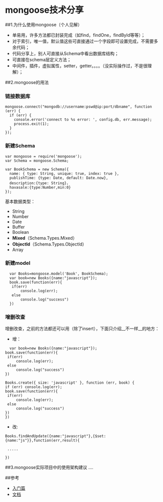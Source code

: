 mongoose技术分享
============
##1.为什么使用mongoose（个人见解）
 * 单易用，许多方法都已封装完成（如find，findOne，findById等等）；
 * 对于索引，唯一值，默认值这些可直接通过一个字段即可设置完成，不需要多余代码；
 * 代码分享上，别人可直接从Schema中看出数据库结构；
 * 可直接在schema层定义方法；
 * 中间件，插件，虚拟属性，setter，getter。。。。（没实际操作过，不是很理解）；

##2.mongoose的用法
### 链接数据库
  ```
  mongoose.connect("mongodb://username:pswd@ip:port/dbname", function (err) {
    if (err) {
      console.error('connect to %s error: ', config.db, err.message);
      process.exit(1);
    }
  });
  ```
  

### 新建Schema
  ``` 
  var mongoose = require('mongoose');
  var Schema = mongoose.Schema;

  var BookSchema = new Schema({
    name: { type: String, unique: true, index: true },
   	publishTime: {type: Date, default: Date.now},
   	description:{type: String}，
   	havasale:{type:Number,min:0}
  });
  ```
  基本数据类型：
  * String
  * Number
  * Date
  * Buffer
  * Boolean
  * __Mixed__（Schema.Types.Mixed）
  * __ObjectId__（Schema.Types.ObjectId）
  * Array
  
### 新建model
```
  var Books=mongoose.model('Book', BookSchema);
  var book=new Books({name:"javascript"});
  book.save(function(err){
   if(err)
       console.log(err);
   else
       console.log("success")
  })
```
### 增删改查
  增删改查，之前的方法都还可以用（除了insert），下面只介绍__不一样__的地方：
  
  * 增：
  ```
    var book=new Books({name:"javascript"});
  book.save(function(err){
   if(err)
       console.log(err);
   else
       console.log("success")
  })
  ```
  
  ```
  Books.create({ size: 'javascript' }, function (err, book) {
  if (err) console.log(err);
  book.save(function(err){
   if(err)
       console.log(err);
   else
       console.log("success")
  })
  })
  ```
  * 改:

  ```
  Books.findAndUpdate({name:"javascript"},{$set:{name:"js"}},function(err,result){

   .....

  })
  ```
 ##3.mongoose实际项目中的使用架构建议
  ....
 

 ##参考
 * <a href='http://cnodejs.org/topic/504b4924e2b84515770103dd'>入门篇</a>
 * <a href='http://mongoosejs.com/docs/guide.html'>文档</a>
  
  

